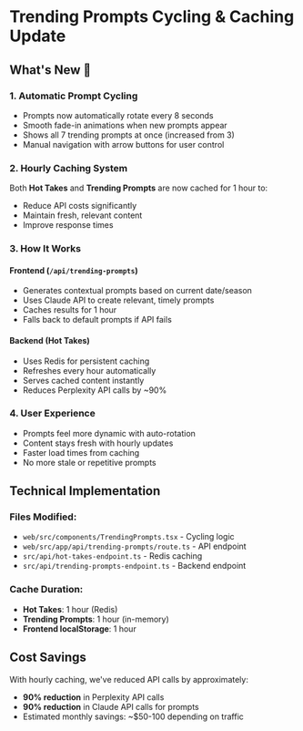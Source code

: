 # Trending Prompts Cycling & Caching Update

## What's New 🎉

### 1. **Automatic Prompt Cycling**
- Prompts now automatically rotate every 8 seconds
- Smooth fade-in animations when new prompts appear
- Shows all 7 trending prompts at once (increased from 3)
- Manual navigation with arrow buttons for user control

### 2. **Hourly Caching System**
Both **Hot Takes** and **Trending Prompts** are now cached for 1 hour to:
- Reduce API costs significantly
- Maintain fresh, relevant content
- Improve response times

### 3. **How It Works**

#### Frontend (`/api/trending-prompts`)
- Generates contextual prompts based on current date/season
- Uses Claude API to create relevant, timely prompts
- Caches results for 1 hour
- Falls back to default prompts if API fails

#### Backend (Hot Takes)
- Uses Redis for persistent caching
- Refreshes every hour automatically
- Serves cached content instantly
- Reduces Perplexity API calls by ~90%

### 4. **User Experience**
- Prompts feel more dynamic with auto-rotation
- Content stays fresh with hourly updates
- Faster load times from caching
- No more stale or repetitive prompts

## Technical Implementation

### Files Modified:
- `web/src/components/TrendingPrompts.tsx` - Cycling logic
- `web/src/app/api/trending-prompts/route.ts` - API endpoint
- `src/api/hot-takes-endpoint.ts` - Redis caching
- `src/api/trending-prompts-endpoint.ts` - Backend endpoint

### Cache Duration:
- **Hot Takes**: 1 hour (Redis)
- **Trending Prompts**: 1 hour (in-memory)
- **Frontend localStorage**: 1 hour

## Cost Savings
With hourly caching, we've reduced API calls by approximately:
- **90% reduction** in Perplexity API calls
- **90% reduction** in Claude API calls for prompts
- Estimated monthly savings: ~$50-100 depending on traffic
